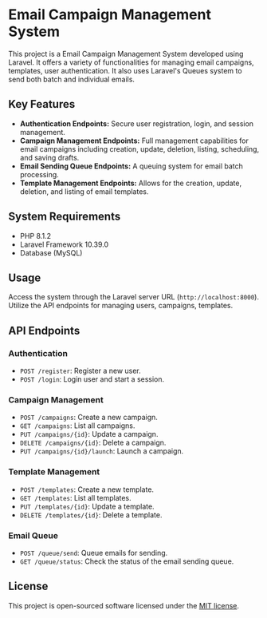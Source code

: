 # Email Campaign Management System

This project is a Email Campaign Management System developed using Laravel. It offers a variety of functionalities for managing email campaigns, templates, user authentication. It also uses Laravel's Queues system to send both batch and individual emails.

## Key Features

- **Authentication Endpoints:** Secure user registration, login, and session management.
- **Campaign Management Endpoints:** Full management capabilities for email campaigns including creation, update, deletion, listing, scheduling, and saving drafts.
- **Email Sending Queue Endpoints:** A queuing system for email batch processing.
- **Template Management Endpoints:** Allows for the creation, update, deletion, and listing of email templates.

## System Requirements

- PHP 8.1.2
- Laravel Framework 10.39.0
- Database (MySQL)

## Usage

Access the system through the Laravel server URL (`http://localhost:8000`). Utilize the API endpoints for managing users, campaigns, templates.

## API Endpoints

### Authentication
- `POST /register`: Register a new user.
- `POST /login`: Login user and start a session.

### Campaign Management
- `POST /campaigns`: Create a new campaign.
- `GET /campaigns`: List all campaigns.
- `PUT /campaigns/{id}`: Update a campaign.
- `DELETE /campaigns/{id}`: Delete a campaign.
- `PUT /campaigns/{id}/launch`: Launch a campaign.

### Template Management
- `POST /templates`: Create a new template.
- `GET /templates`: List all templates.
- `PUT /templates/{id}`: Update a template.
- `DELETE /templates/{id}`: Delete a template.

### Email Queue
- `POST /queue/send`: Queue emails for sending.
- `GET /queue/status`: Check the status of the email sending queue.

## License

This project is open-sourced software licensed under the [MIT license](LICENSE).
